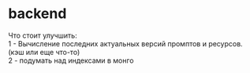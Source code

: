 # backend

Что стоит улучшить:  
1 - Вычисление последних актуальных версий промптов и ресурсов. (кэш или еще что-то)  
2 - подумать над индексами в монго